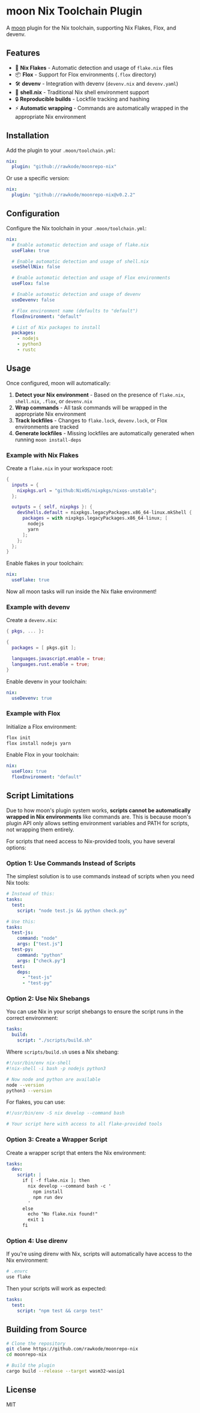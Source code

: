 # moon Nix Toolchain Plugin

A [moon](https://moonrepo.dev) plugin for the Nix toolchain, supporting Nix Flakes, Flox, and devenv.

## Features

- 🚀 **Nix Flakes** - Automatic detection and usage of `flake.nix` files
- 📦 **Flox** - Support for Flox environments (`.flox` directory)
- 🛠️ **devenv** - Integration with devenv (`devenv.nix` and `devenv.yaml`)
- 🐚 **shell.nix** - Traditional Nix shell environment support
- 🔒 **Reproducible builds** - Lockfile tracking and hashing
- ⚡ **Automatic wrapping** - Commands are automatically wrapped in the appropriate Nix environment

## Installation

Add the plugin to your `.moon/toolchain.yml`:

```yaml
nix:
  plugin: "github://rawkode/moonrepo-nix"
```

Or use a specific version:

```yaml
nix:
  plugin: "github://rawkode/moonrepo-nix@v0.2.2"
```

## Configuration

Configure the Nix toolchain in your `.moon/toolchain.yml`:

```yaml
nix:
  # Enable automatic detection and usage of flake.nix
  useFlake: true

  # Enable automatic detection and usage of shell.nix
  useShellNix: false

  # Enable automatic detection and usage of Flox environments
  useFlox: false

  # Enable automatic detection and usage of devenv
  useDevenv: false

  # Flox environment name (defaults to "default")
  floxEnvironment: "default"

  # List of Nix packages to install
  packages:
    - nodejs
    - python3
    - rustc
```

## Usage

Once configured, moon will automatically:

1. **Detect your Nix environment** - Based on the presence of `flake.nix`, `shell.nix`, `.flox`, or `devenv.nix`
2. **Wrap commands** - All task commands will be wrapped in the appropriate Nix environment
3. **Track lockfiles** - Changes to `flake.lock`, `devenv.lock`, or Flox environments are tracked
4. **Generate lockfiles** - Missing lockfiles are automatically generated when running `moon install-deps`

### Example with Nix Flakes

Create a `flake.nix` in your workspace root:

```nix
{
  inputs = {
    nixpkgs.url = "github:NixOS/nixpkgs/nixos-unstable";
  };

  outputs = { self, nixpkgs }: {
    devShells.default = nixpkgs.legacyPackages.x86_64-linux.mkShell {
      packages = with nixpkgs.legacyPackages.x86_64-linux; [
        nodejs
        yarn
      ];
    };
  };
}
```

Enable flakes in your toolchain:

```yaml
nix:
  useFlake: true
```

Now all moon tasks will run inside the Nix flake environment!

### Example with devenv

Create a `devenv.nix`:

```nix
{ pkgs, ... }:

{
  packages = [ pkgs.git ];

  languages.javascript.enable = true;
  languages.rust.enable = true;
}
```

Enable devenv in your toolchain:

```yaml
nix:
  useDevenv: true
```

### Example with Flox

Initialize a Flox environment:

```bash
flox init
flox install nodejs yarn
```

Enable Flox in your toolchain:

```yaml
nix:
  useFlox: true
  floxEnvironment: "default"
```

## Script Limitations

Due to how moon's plugin system works, **scripts cannot be automatically wrapped in Nix environments** like commands are. This is because moon's plugin API only allows setting environment variables and PATH for scripts, not wrapping them entirely.

For scripts that need access to Nix-provided tools, you have several options:

### Option 1: Use Commands Instead of Scripts

The simplest solution is to use commands instead of scripts when you need Nix tools:

```yaml
# Instead of this:
tasks:
  test:
    script: "node test.js && python check.py"

# Use this:
tasks:
  test-js:
    command: "node"
    args: ["test.js"]
  test-py:
    command: "python"
    args: ["check.py"]
  test:
    deps:
      - "test-js"
      - "test-py"
```

### Option 2: Use Nix Shebangs

You can use Nix in your script shebangs to ensure the script runs in the correct environment:

```yaml
tasks:
  build:
    script: "./scripts/build.sh"
```

Where `scripts/build.sh` uses a Nix shebang:

```bash
#!/usr/bin/env nix-shell
#!nix-shell -i bash -p nodejs python3

# Now node and python are available
node --version
python3 --version
```

For flakes, you can use:

```bash
#!/usr/bin/env -S nix develop --command bash

# Your script here with access to all flake-provided tools
```

### Option 3: Create a Wrapper Script

Create a wrapper script that enters the Nix environment:

```yaml
tasks:
  dev:
    script: |
      if [ -f flake.nix ]; then
        nix develop --command bash -c '
          npm install
          npm run dev
        '
      else
        echo "No flake.nix found!"
        exit 1
      fi
```

### Option 4: Use direnv

If you're using direnv with Nix, scripts will automatically have access to the Nix environment:

```bash
# .envrc
use flake
```

Then your scripts will work as expected:

```yaml
tasks:
  test:
    script: "npm test && cargo test"
```

## Building from Source

```bash
# Clone the repository
git clone https://github.com/rawkode/moonrepo-nix
cd moonrepo-nix

# Build the plugin
cargo build --release --target wasm32-wasip1
```

## License

MIT
